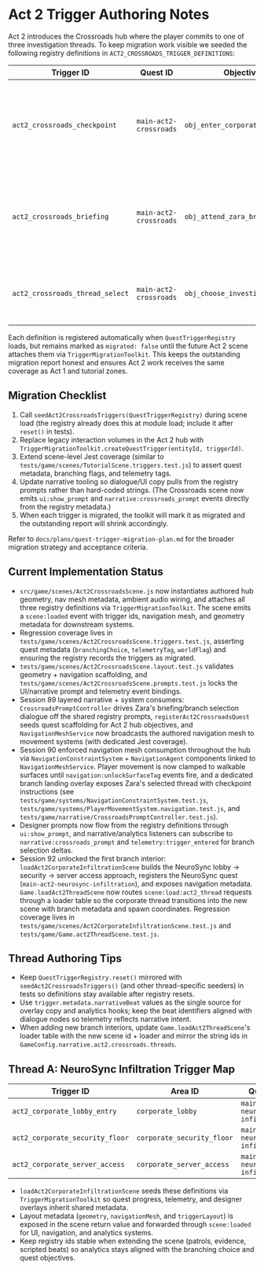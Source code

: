 # Act 2 Trigger Authoring Notes

Act 2 introduces the Crossroads hub where the player commits to one of three
investigation threads. To keep migration work visible we seeded the following
registry definitions in `ACT2_CROSSROADS_TRIGGER_DEFINITIONS`:

| Trigger ID                    | Quest ID               | Objective ID                    | Prompt                                      | Notes |
| ----------------------------- | ---------------------- | -------------------------------- | ------------------------------------------- | ----- |
| `act2_crossroads_checkpoint`  | `main-act2-crossroads` | `obj_enter_corporate_spires`     | Present forged credentials at the checkpoint | Sets social stealth tutorial context and unlocks the corporate spire world flag. |
| `act2_crossroads_briefing`    | `main-act2-crossroads` | `obj_attend_zara_briefing`       | Review Zara's thread dossier                 | Supports repeated visits so the player can re-check leads before committing. |
| `act2_crossroads_thread_select` | `main-act2-crossroads` | `obj_choose_investigation_thread` | Select the next investigation thread        | Emits branching telemetry tag for narrative analytics. |

Each definition is registered automatically when `QuestTriggerRegistry` loads,
but remains marked as `migrated: false` until the future Act 2 scene attaches
them via `TriggerMigrationToolkit`. This keeps the outstanding migration report
honest and ensures Act 2 work receives the same coverage as Act 1 and tutorial
zones.

## Migration Checklist

1. Call `seedAct2CrossroadsTriggers(QuestTriggerRegistry)` during scene load
   (the registry already does this at module load; include it after `reset()` in
   tests).
2. Replace legacy interaction volumes in the Act 2 hub with
   `TriggerMigrationToolkit.createQuestTrigger(entityId, triggerId)`.
3. Extend scene-level Jest coverage (similar to `tests/game/scenes/TutorialScene.triggers.test.js`)
   to assert quest metadata, branching flags, and telemetry tags.
4. Update narrative tooling so dialogue/UI copy pulls from the registry prompts
   rather than hard-coded strings. (The Crossroads scene now emits `ui:show_prompt`
   and `narrative:crossroads_prompt` events directly from the registry metadata.)
5. When each trigger is migrated, the toolkit will mark it as migrated and the
   outstanding report will shrink accordingly.

Refer to `docs/plans/quest-trigger-migration-plan.md` for the broader migration
strategy and acceptance criteria.

## Current Implementation Status

- `src/game/scenes/Act2CrossroadsScene.js` now instantiates authored hub geometry,
  nav mesh metadata, ambient audio wiring, and attaches all three registry definitions
  via `TriggerMigrationToolkit`. The scene emits a `scene:loaded` event with trigger ids,
  navigation mesh, and geometry metadata for downstream systems.
- Regression coverage lives in `tests/game/scenes/Act2CrossroadsScene.triggers.test.js`,
  asserting quest metadata (`branchingChoice`, `telemetryTag`, `worldFlag`) and ensuring
  the registry records the triggers as migrated.
- `tests/game/scenes/Act2CrossroadsScene.layout.test.js` validates geometry + navigation
  scaffolding, and `tests/game/scenes/Act2CrossroadsScene.prompts.test.js` locks the
  UI/narrative prompt and telemetry event bindings.
- Session 89 layered narrative + system consumers: `CrossroadsPromptController`
  drives Zara's briefing/branch selection dialogue off the shared registry prompts,
  `registerAct2CrossroadsQuest` seeds quest scaffolding for Act 2 hub objectives, and
  `NavigationMeshService` now broadcasts the authored navigation mesh to movement
  systems (with dedicated Jest coverage).
- Session 90 enforced navigation mesh consumption throughout the hub via
  `NavigationConstraintSystem` + `NavigationAgent` components linked to
  `NavigationMeshService`. Player movement is now clamped to walkable surfaces until
  `navigation:unlockSurfaceTag` events fire, and a dedicated branch landing overlay exposes
  Zara's selected thread with checkpoint instructions (see
  `tests/game/systems/NavigationConstraintSystem.test.js`,
  `tests/game/systems/PlayerMovementSystem.navigation.test.js`, and
  `tests/game/narrative/CrossroadsPromptController.test.js`).
- Designer prompts now flow from the registry definitions through `ui:show_prompt`, and
  narrative/analytics listeners can subscribe to `narrative:crossroads_prompt` and
  `telemetry:trigger_entered` for branch selection deltas.
- Session 92 unlocked the first branch interior: `loadAct2CorporateInfiltrationScene`
  builds the NeuroSync lobby → security → server access approach, registers the
  NeuroSync quest (`main-act2-neurosync-infiltration`), and exposes navigation metadata.
  `Game.loadAct2ThreadScene` now routes `scene:load:act2_thread` requests through a loader
  table so the corporate thread transitions into the new scene with branch metadata and spawn
  coordinates. Regression coverage lives in
`tests/game/scenes/Act2CorporateInfiltrationScene.test.js` and
`tests/game/Game.act2ThreadScene.test.js`.

## Thread Authoring Tips

- Keep `QuestTriggerRegistry.reset()` mirrored with `seedAct2CrossroadsTriggers()` (and
  other thread-specific seeders) in tests so definitions stay available after registry resets.
- Use `trigger.metadata.narrativeBeat` values as the single source for overlay copy and
  analytics hooks; keep the beat identifiers aligned with dialogue nodes so telemetry
  reflects narrative intent.
- When adding new branch interiors, update `Game.loadAct2ThreadScene`'s loader table with
  the new scene id + loader and mirror the string ids in `GameConfig.narrative.act2.crossroads.threads`.

## Thread A: NeuroSync Infiltration Trigger Map

| Trigger ID                                 | Area ID                    | Quest ID                         | Objective ID                | Narrative Beat                       |
| ------------------------------------------ | -------------------------- | -------------------------------- | --------------------------- | ------------------------------------ |
| `act2_corporate_lobby_entry`               | `corporate_lobby`          | `main-act2-neurosync-infiltration` | `obj_infiltrate_lobby`      | `act2_corporate_lobby_entry`         |
| `act2_corporate_security_floor`            | `corporate_security_floor` | `main-act2-neurosync-infiltration` | `obj_bypass_security_floor` | `act2_corporate_security`            |
| `act2_corporate_server_access`             | `corporate_server_access`  | `main-act2-neurosync-infiltration` | `obj_locate_server_room`    | `act2_corporate_server_access`       |

- `loadAct2CorporateInfiltrationScene` seeds these definitions via `TriggerMigrationToolkit`
  so quest progress, telemetry, and designer overlays inherit shared metadata.
- Layout metadata (`geometry`, `navigationMesh`, and `triggerLayout`) is exposed in the scene
  return value and forwarded through `scene:loaded` for UI, navigation, and analytics systems.
- Keep registry ids stable when extending the scene (patrols, evidence, scripted beats) so
  analytics stays aligned with the branching choice and quest objectives.

